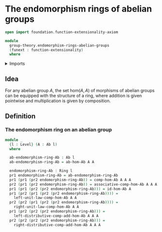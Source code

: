 # The endomorphism rings of abelian groups

```agda
open import foundation.function-extensionality-axiom

module
  group-theory.endomorphism-rings-abelian-groups
  (funext : function-extensionality)
  where
```

<details><summary>Imports</summary>

```agda
open import foundation.dependent-pair-types
open import foundation.universe-levels

open import group-theory.abelian-groups funext
open import group-theory.addition-homomorphisms-abelian-groups funext
open import group-theory.homomorphisms-abelian-groups funext

open import ring-theory.rings funext
```

</details>

## Idea

For any abelian group $A$, the set $\mathrm{hom}(A,A)$ of morphisms of abelian
groups can be equipped with the structure of a ring, where addition is given
pointwise and multiplication is given by composition.

## Definition

### The endomorphism ring on an abelian group

```agda
module _
  {l : Level} (A : Ab l)
  where

  ab-endomorphism-ring-Ab : Ab l
  ab-endomorphism-ring-Ab = ab-hom-Ab A A

  endomorphism-ring-Ab : Ring l
  pr1 endomorphism-ring-Ab = ab-endomorphism-ring-Ab
  pr1 (pr1 (pr2 endomorphism-ring-Ab)) = comp-hom-Ab A A A
  pr2 (pr1 (pr2 endomorphism-ring-Ab)) = associative-comp-hom-Ab A A A A
  pr1 (pr1 (pr2 (pr2 endomorphism-ring-Ab))) = id-hom-Ab A
  pr1 (pr2 (pr1 (pr2 (pr2 endomorphism-ring-Ab)))) =
    left-unit-law-comp-hom-Ab A A
  pr2 (pr2 (pr1 (pr2 (pr2 endomorphism-ring-Ab)))) =
    right-unit-law-comp-hom-Ab A A
  pr1 (pr2 (pr2 (pr2 endomorphism-ring-Ab))) =
    left-distributive-comp-add-hom-Ab A A A
  pr2 (pr2 (pr2 (pr2 endomorphism-ring-Ab))) =
    right-distributive-comp-add-hom-Ab A A A
```
